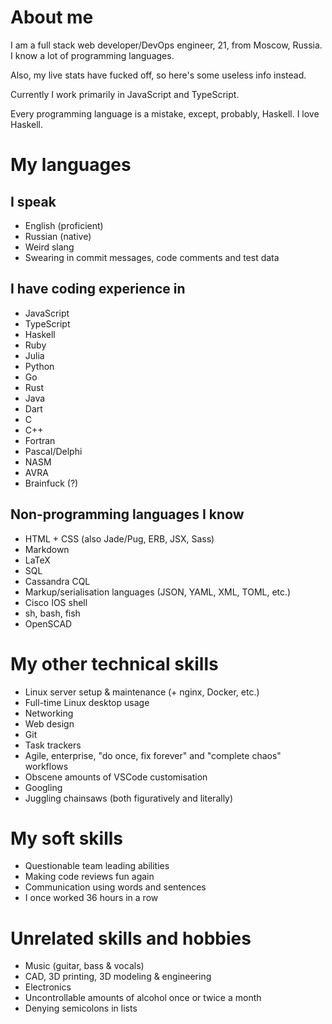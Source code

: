 # About me
I am a full stack web developer/DevOps engineer, 21, from Moscow, Russia. I know a lot of programming languages.

Also, my live stats have fucked off, so here's some useless info instead.

Currently I work primarily in JavaScript and TypeScript.

Every programming language is a mistake, except, probably, Haskell. I love Haskell.

# My languages
## I speak
- English (proficient)
- Russian (native)
- Weird slang
- Swearing in commit messages, code comments and test data

## I have coding experience in
- JavaScript
- TypeScript
- Haskell
- Ruby
- Julia
- Python
- Go
- Rust
- Java
- Dart
- C
- C++
- Fortran
- Pascal/Delphi
- NASM
- AVRA
- Brainfuck (?)

## Non-programming languages I know
- HTML + CSS (also Jade/Pug, ERB, JSX, Sass)
- Markdown
- LaTeX
- SQL
- Cassandra CQL
- Markup/serialisation languages (JSON, YAML, XML, TOML, etc.)
- Cisco IOS shell
- sh, bash, fish
- OpenSCAD

# My other technical skills
- Linux server setup & maintenance (+ nginx, Docker, etc.)
- Full-time Linux desktop usage
- Networking
- Web design
- Git
- Task trackers
- Agile, enterprise, "do once, fix forever" and "complete chaos" workflows
- Obscene amounts of VSCode customisation
- Googling
- Juggling chainsaws (both figuratively and literally)

# My soft skills
- Questionable team leading abilities
- Making code reviews fun again
- Communication using words and sentences
- I once worked 36 hours in a row

# Unrelated skills and hobbies
- Music (guitar, bass & vocals)
- CAD, 3D printing, 3D modeling & engineering
- Electronics
- Uncontrollable amounts of alcohol once or twice a month
- Denying semicolons in lists